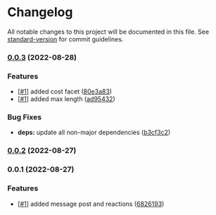 # Changelog

All notable changes to this project will be documented in this file. See [standard-version](https://github.com/conventional-changelog/standard-version) for commit guidelines.

### [0.0.3](https://github.com/paypr/message-contracts/compare/v0.0.2...v0.0.3) (2022-08-28)

### Features

- [[#1](https://github.com/paypr/message-contracts/issues/1)] added cost facet ([80e3a83](https://github.com/paypr/message-contracts/commit/80e3a8324e631b8bb261e38056e21a9d11a030d0))
- [[#1](https://github.com/paypr/message-contracts/issues/1)] added max length ([ad95432](https://github.com/paypr/message-contracts/commit/ad95432d4ca81693da452c72b22b1a5eeef17fe9))

### Bug Fixes

- **deps:** update all non-major dependencies ([b3cf3c2](https://github.com/paypr/message-contracts/commit/b3cf3c2974b75ad5b55882d79b5314774add3ff3))

### [0.0.2](https://github.com/paypr/message-contracts/compare/v0.0.1...v0.0.2) (2022-08-27)

### 0.0.1 (2022-08-27)

### Features

- [[#1](https://github.com/paypr/message-contracts/issues/1)] added message post and reactions ([6826193](https://github.com/paypr/message-contracts/commit/682619385854d897b225e00b25ef4d15ef637bba))
